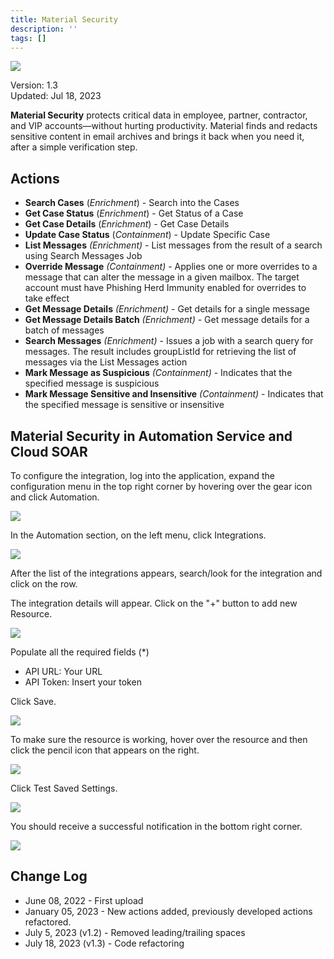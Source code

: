 ```yaml
---
title: Material Security
description: ''
tags: []
---
```


![](/img/platform-services/automation-service/app-central/logos/material-security.png)

Version: 1.3  
Updated: Jul 18, 2023

**Material Security** protects critical data in employee, partner, contractor, and VIP accounts—without hurting productivity. Material finds and redacts sensitive content in email archives and brings it back when you need it, after a simple verification step.

## Actions

* **Search Cases** (*Enrichment*) - Search into the Cases
* **Get Case Status** (*Enrichment*) - Get Status of a Case
* **Get Case Details** (*Enrichment*) - Get Case Details
* **Update Case Status** (*Containment*) - Update Specific Case
* **List Messages** *(Enrichment)* - List messages from the result of a search using Search Messages Job
* **Override Message** *(Containment)* - Applies one or more overrides to a message that can alter the message in a given mailbox. The target account must have Phishing Herd Immunity enabled for overrides to take effect
* **Get Message Details** *(Enrichment)* - Get details for a single message
* **Get Message Details Batch** *(Enrichment)* - Get message details for a batch of messages
* **Search Messages** *(Enrichment)* - Issues a job with a search query for messages. The result includes groupListId for retrieving the list of messages via the List Messages action
* **Mark Message as Suspicious** *(Containment)* - Indicates that the specified message is suspicious
* **Mark Message Sensitive and Insensitive** *(Containment)* - Indicates that the specified message is sensitive or insensitive

## Material Security in Automation Service and Cloud SOAR

To configure the integration, log into the application, expand the configuration menu in the top right corner by hovering over the gear icon and click Automation.

![](/img/platform-services/automation-service/app-central/integrations/material-security/material-security-1.png)

In the Automation section, on the left menu, click Integrations.

![](/img/platform-services/automation-service/app-central/integrations/material-security/material-security-2.png)

After the list of the integrations appears, search/look for the integration and click on the row.

The integration details will appear. Click on the "+" button to add new Resource.

![](/img/platform-services/automation-service/app-central/integrations/material-security/material-security-3.png)

Populate all the required fields (\*)

* API URL: Your URL
* API Token: Insert your token

Click Save.

![](/img/platform-services/automation-service/app-central/integrations/material-security/material-security-4.png)

To make sure the resource is working, hover over the resource and then click the pencil icon that appears on the right.

![](/img/platform-services/automation-service/app-central/integrations/material-security/material-security-5.png)

Click Test Saved Settings.

![](/img/platform-services/automation-service/app-central/integrations/material-security/material-security-6.png)

You should receive a successful notification in the bottom right corner.

![](/img/platform-services/automation-service/app-central/integrations/material-security/material-security-7.png)

## Change Log

* June 08, 2022 - First upload
* January 05, 2023 - New actions added, previously developed actions refactored.
* July 5, 2023 (v1.2) - Removed leading/trailing spaces
* July 18, 2023 (v1.3) - Code refactoring

